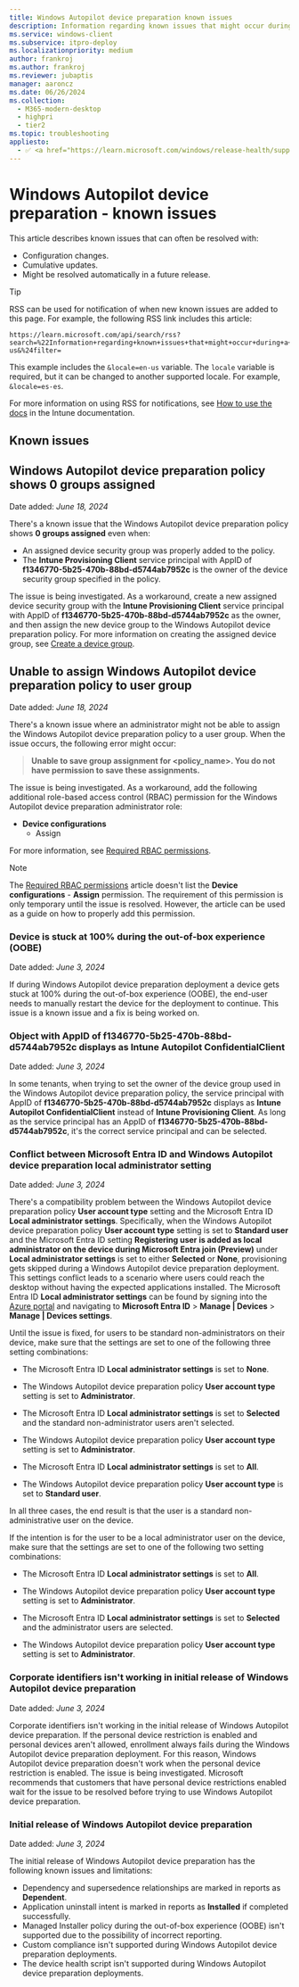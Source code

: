 ```yaml
---
title: Windows Autopilot device preparation known issues
description: Information regarding known issues that might occur during a Windows Autopilot device preparation deployment. # RSS subscription is based on this description so don't change. If the description needs to change, update RSS URL in the Tip in the article.
ms.service: windows-client
ms.subservice: itpro-deploy
ms.localizationpriority: medium
author: frankroj
ms.author: frankroj
ms.reviewer: jubaptis
manager: aaroncz
ms.date: 06/26/2024
ms.collection:
  - M365-modern-desktop
  - highpri
  - tier2
ms.topic: troubleshooting
appliesto:
  - ✅ <a href="https://learn.microsoft.com/windows/release-health/supported-versions-windows-client" target="_blank">Windows 11</a>
---
```


# Windows Autopilot device preparation - known issues

This article describes known issues that can often be resolved with:

- Configuration changes.
- Cumulative updates.
- Might be resolved automatically in a future release.

> [!TIP]
>
> RSS can be used for notification of when new known issues are added to this page. For example, the following RSS link includes this article:
>
> ``` url
> https://learn.microsoft.com/api/search/rss?search=%22Information+regarding+known+issues+that+might+occur+during+a+Windows+Autopilot+device+preparation%22&locale=en-us&%24filter=
> ```
>
> This example includes the `&locale=en-us` variable. The `locale` variable is required, but it can be changed to another supported locale. For example, `&locale=es-es`.
>
> For more information on using RSS for notifications, see [How to use the docs](/mem/use-docs#notifications) in the Intune documentation.

## Known issues

## Windows Autopilot device preparation policy shows 0 groups assigned

Date added: *June 18, 2024*

There's a known issue that the Windows Autopilot device preparation policy shows **0 groups assigned** even when:

- An assigned device security group was properly added to the policy.
- The **Intune Provisioning Client** service principal with AppID of **f1346770-5b25-470b-88bd-d5744ab7952c** is the owner of the device security group specified in the policy.

The issue is being investigated. As a workaround, create a new assigned device security group with the **Intune Provisioning Client** service principal with AppID of **f1346770-5b25-470b-88bd-d5744ab7952c** as the owner, and then assign the new device group to the Windows Autopilot device preparation policy. For more information on creating the assigned device group, see [Create a device group](tutorial/user-driven/entra-join-device-group.md#create-a-device-group).

## Unable to assign Windows Autopilot device preparation policy to user group

Date added: *June 18, 2024*

There's a known issue where an administrator might not be able to assign the Windows Autopilot device preparation policy to a user group. When the issue occurs, the following error might occur:

> **Unable to save group assignment for <policy_name>. You do not have permission to save these assignments.**

The issue is being investigated. As a workaround, add the following additional role-based access control (RBAC) permission for the Windows Autopilot device preparation administrator role:

- **Device configurations**
  - Assign

For more information, see [Required RBAC permissions](requirements.md?tabs=rbac#required-rbac-permissions).

> [!NOTE]
>
> The [Required RBAC permissions](requirements.md?tabs=rbac#required-rbac-permissions) article doesn't list the **Device configurations** - **Assign** permission. The requirement of this permission is only temporary until the issue is resolved. However, the article can be used as a guide on how to properly add this permission.

### Device is stuck at 100% during the out-of-box experience (OOBE)

Date added: *June 3, 2024*

If during Windows Autopilot device preparation deployment a device gets stuck at 100% during the out-of-box experience (OOBE), the end-user needs to manually restart the device for the deployment to continue. This issue is a known issue and a fix is being worked on.

### Object with AppID of f1346770-5b25-470b-88bd-d5744ab7952c displays as Intune Autopilot ConfidentialClient

Date added: *June 3, 2024*

In some tenants, when trying to set the owner of the device group used in the Windows Autopilot device preparation policy, the service principal with AppID of **f1346770-5b25-470b-88bd-d5744ab7952c** displays as **Intune Autopilot ConfidentialClient** instead of **Intune Provisioning Client**. As long as the service principal has an AppID of **f1346770-5b25-470b-88bd-d5744ab7952c**, it's the correct service principal and can be selected.

### Conflict between Microsoft Entra ID and Windows Autopilot device preparation local administrator setting

Date added: *June 3, 2024*

There's a compatibility problem between the Windows Autopilot device preparation policy **User account type** setting and the Microsoft Entra ID **Local administrator settings**. Specifically, when the Windows Autopilot device preparation policy **User account type** setting is set to **Standard user** and the Microsoft Entra ID setting **Registering user is added as local administrator on the device during Microsoft Entra join (Preview)** under **Local administrator settings** is set to either **Selected** or **None**, provisioning gets skipped during a Windows Autopilot device preparation deployment. This settings conflict leads to a scenario where users could reach the desktop without having the expected applications installed. The Microsoft Entra ID **Local administrator settings** can be found by signing into the [Azure portal](https://portal.azure.com/) and navigating to **Microsoft Entra ID** > **Manage | Devices** > **Manage | Devices settings**.

Until the issue is fixed, for users to be standard non-administrators on their device, make sure that the settings are set to one of the following three setting combinations:

- The Microsoft Entra ID **Local administrator settings** is set to **None**.
- The Windows Autopilot device preparation policy **User account type** setting is set to **Administrator**.

- The Microsoft Entra ID **Local administrator settings** is set to **Selected** and the standard non-administrator users aren't selected.
- The Windows Autopilot device preparation policy **User account type** setting is set to **Administrator**.

- The Microsoft Entra ID **Local administrator settings** is set to **All**.
- The Windows Autopilot device preparation policy **User account type** is set to **Standard user**.

In all three cases, the end result is that the user is a standard non-administrative user on the device.

If the intention is for the user to be a local administrator user on the device, make sure that the settings are set to one of the following two setting combinations:

- The Microsoft Entra ID **Local administrator settings** is set to **All**.
- The Windows Autopilot device preparation policy **User account type** setting is set to **Administrator**.

- The Microsoft Entra ID **Local administrator settings** is set to **Selected** and the administrator users are selected.
- The Windows Autopilot device preparation policy **User account type** setting is set to **Administrator**.

### Corporate identifiers isn't working in initial release of Windows Autopilot device preparation

Date added: *June 3, 2024*

Corporate identifiers isn't working in the initial release of Windows Autopilot device preparation. If the personal device restriction is enabled and personal devices aren't allowed, enrollment always fails during the Windows Autopilot device preparation deployment. For this reason, Windows Autopilot device preparation doesn't work when the personal device restriction is enabled. The issue is being investigated. Microsoft recommends that customers that have personal device restrictions enabled wait for the issue to be resolved before trying to use Windows Autopilot device preparation.

### Initial release of Windows Autopilot device preparation

Date added: *June 3, 2024*

The initial release of Windows Autopilot device preparation has the following known issues and limitations:

- Dependency and supersedence relationships are marked in reports as **Dependent**.
- Application uninstall intent is marked in reports as **Installed** if completed successfully.
- Managed Installer policy during the out-of-box experience (OOBE) isn't supported due to the possibility of incorrect reporting.
- Custom compliance isn't supported during Windows Autopilot device preparation deployments.
- The device health script isn't supported during Windows Autopilot device preparation deployments.